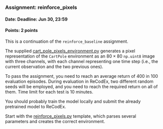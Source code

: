 ### Assignment: reinforce_pixels
#### Date: Deadline: Jun 30, 23:59
#### Points: 2 points

This is a continuation of the `reinforce_baseline` assignment.

The supplied [cart_pole_pixels_environment.py](https://github.com/ufal/npfl114/tree/master/labs/12/cart_pole_pixels_environment.py)
generates a pixel representation of the `CartPole` environment
as an $80×80$ `np.uint8` image with three channels, with each channel representing one time step
(i.e., the current observation and the two previous ones).

To pass the assignment, you need to reach an average return of 400 in 100
evaluation episodes. During evaluation in ReCodEx, two different random seeds
will be employed, and you need to reach the required return on all of them. Time
limit for each test is 10 minutes.

You should probably train the model locally and submit the already pretrained
model to ReCodEx.

Start with the
[reinforce_pixels.py](https://github.com/ufal/npfl114/tree/master/labs/12/reinforce_pixels.py)
template, which parses several parameters and creates the correct environment.
